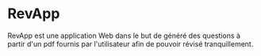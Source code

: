 # RevApp
 
RevApp est une application Web dans le but de généré des questions à partir d'un pdf fournis par l'utilisateur afin de pouvoir révisé tranquillement.
